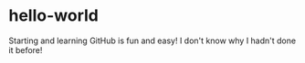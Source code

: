 # hello-world
Starting and learning GitHub is fun and easy! I don't know why I hadn't done it before!
